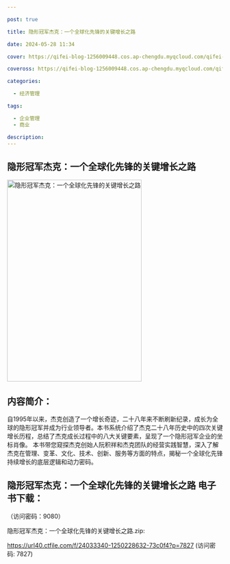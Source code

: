 ```yaml
---

post: true

title: 隐形冠军杰克：一个全球化先锋的关键增长之路

date: 2024-05-28 11:34

cover: https://qifei-blog-1256009448.cos.ap-chengdu.myqcloud.com/qifei-blog/6600ede39f345e8d03c413b0.jpg

coveross: https://qifei-blog-1256009448.cos.ap-chengdu.myqcloud.com/qifei-blog/6600ede39f345e8d03c413b0.jpg

categories:

  - 经济管理

tags:

  - 企业管理
  - 商业

description:
---
```


## 隐形冠军杰克：一个全球化先锋的关键增长之路
<img alt=" 隐形冠军杰克：一个全球化先锋的关键增长之路" class="aligncenter loaded" data-was-processed="true" decoding="async" fetchpriority="high" height="471" src="https://qifei-blog-1256009448.cos.ap-chengdu.myqcloud.com/qifei-blog/6600ede39f345e8d03c413b0.jpg " style="cursor: zoom-in;" width="314"/>

## 内容简介：

自1995年以来，杰克创造了一个增长奇迹，二十八年来不断刷新纪录，成长为全球的隐形冠军并成为行业领导者。本书系统介绍了杰克二十八年历史中的四次关键增长历程，总结了杰克成长过程中的八大关键要素，呈现了一个隐形冠军企业的坐标肖像。 本书带您窥探杰克创始人阮积祥和杰克团队的经营实践智慧，深入了解杰克在管理、变革、文化、技术、创新、服务等方面的特点，揭秘一个全球化先锋持续增长的底层逻辑和动力密码。

## 隐形冠军杰克：一个全球化先锋的关键增长之路 电子书下载：

 （访问密码：9080）

隐形冠军杰克：一个全球化先锋的关键增长之路.zip: 

https://url40.ctfile.com/f/24033340-1250228632-73c0f4?p=7827 (访问密码: 7827)
